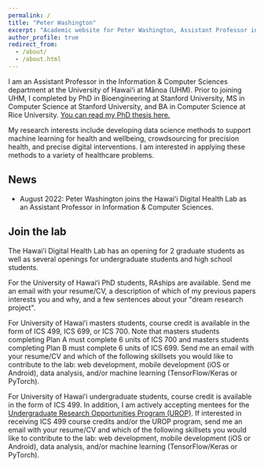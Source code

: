 ```yaml
---
permalink: /
title: "Peter Washington"
excerpt: "Academic website for Peter Washington, Assistant Professor in Computer Science at the University of Hawaii at Manoa"
author_profile: true
redirect_from: 
  - /about/
  - /about.html
---
```



I am an Assistant Professor in the Information & Computer Sciences department at the University of Hawaiʻi at Mānoa (UHM). Prior to joining UHM, I completed by PhD in Bioengineering at Stanford University, MS in Computer Science at Stanford University, and BA in Computer Science at Rice University. <a href="https://stacks.stanford.edu/file/druid:rn871vb3166/Stanford_University_Bioengineering_PhD_Thesis__Peter_Washington%20-%20FinalFinal-augmented.pdf" target="_blank">You can read my PhD thesis here.</a>

My research interests include developing data science methods to support machine learning for health and wellbeing, crowdsourcing for precision health, and precise digital interventions. I am interested in applying these methods to a variety of healthcare problems. 


News
------
* August 2022: Peter Washington joins the Hawaiʻi Digital Health Lab as an Assistant Professor in Information & Computer Sciences.

Join the lab
------
The Hawaiʻi Digital Health Lab has an opening for 2 graduate students as well as several openings for undergraduate students and high school students. 

For the University of Hawaiʻi PhD students, RAships are available. Send me an email with your resume/CV, a description of which of my previous papers interests you and why, and a few sentences about your "dream research project".

For University of Hawaiʻi masters students, course credit is available in the form of ICS 499, ICS 699, or ICS 700. Note that masters students completing Plan A must complete 6 units of ICS 700 and masters students completing Plan B must complete 6 units of ICS 699. Send me an email with your resume/CV and which of the following skillsets you would like to contribute to the lab: web development, mobile development (iOS or Android), data analysis, and/or machine learning (TensorFlow/Keras or PyTorch).

For University of Hawaiʻi undergraduate students, course credit is available in the form of ICS 499. In addition, I am actively accepting mentees for the <a href="https://manoa.hawaii.edu/undergrad/urop/student-funding/project/about/" target="_blank">Undergraduate Research Opportunities Program (UROP)</a>. If interested in receiving ICS 499 course credits and/or the UROP program, send me an email with your resume/CV and which of the following skillsets you would like to contribute to the lab: web development, mobile development (iOS or Android), data analysis, and/or machine learning (TensorFlow/Keras or PyTorch).

